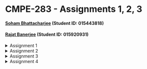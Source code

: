 # CMPE-283 - Assignments 1, 2, 3
#### [Soham Bhattacharjee](mailto:soham.bhattacharjee@sjsu.edu) (Student ID: 015443818)
#### [Rajat Banerjee](mailto:rajat.banerjee@sjsu.edu) (Student ID: 015920931)
<details>
 <summary>Assignment 1</summary>
 
  ### Question - 1 : Breakup of tasks

  ## Soham
  - Building the linux kernel
  - RnD into Certificate generation issue : 
   [Stackexchange](https://unix.stackexchange.com/questions/293642/attempting-to-compile-kernel-yields-a-certification-error/649484#649484)
  - Installing the kernel
  - Modifying the custom functions and running the code
  - Generating the Kernel object

  ## Rajat
  - Virtualization Software and how to get the free version
  - Online repository to get free linux distrubution
  - Setting up the VM with Vmware Fusion
  - Setting up the missing modules needs for the build
  - Git setup & Github ssh keys setup
  - Code setup

  ##### These steps can be followed to complete the assignment on a mac, running intel CPU. This will be using a VM to run another VM (nested virtualization).
  ### Set up VM
  Download [VMWare Fusion]( https://customerconnect.vmware.com/en/downloads/info/slug/desktop_end_user_computing/vmware_fusion/12_0) and install the software on your machine. You’d need to register at vmware to get a non-commercial use key or use the software in trial mode for 30 days.

  Download Ubuntu 64 bit VMWare image from [OSBoxes.org]( https://www.osboxes.org/ubuntu/#ubuntu-21-04-vmware). Note that the image should be for VMWare.

  In the “Processors and Memory” section of the virtual machine settings, increase the processor core (more the better) and increase the memory (more the better). Click on the “Advanced Options”, select “Enable Hypervisor Applications in this Virtual Machine” – this enables the nested virtualization option.

   Start the VM. You can find the password from the OSBoxes.org page, under the “Info” tab.

  Once Ubuntu is running, open the terminal. To ensure that nested virtualization is active, run the command `cat /proc/cpuinfo`. Check the output of this file, if it contains `vmx flags:` then the setup has been successful and the VM has hardware assisted virtualization capabilities.

  ### Cloning Linux
  Fork the Linux open source [codebase](https://github.com/torvalds/linux) on GitHub, into your own repo, (for example – [this fork](https://github.com/sohambhattacharjee/linux))

  Run `ssh-keygen -t rsa` to generate a new key in the VM terminal. Copy this Key into GitHub settings -> SSH and GPG Keys, to allow cloning from GitHub into the VM.

  Install git on the ubuntu machine by running `sudo apt install git`
  Then clone the forked repo into a directory of the VM.
  - `mkdir cmpe283`
  - `cd cmpe283`
  - `git clone git@github.com:sohambhattacharjee/linux.git`

  ### Missing modules
  We’ve already installed git in the previous step. In order to complete the rest of the assignment, we need to install a few more modules:
  - `sudo apt install make`
  - `sudo apt-get install gcc`
  - `sudo apt-get install flex`
  - `sudo apt-get install bison`
  - `sudo apt-get install libssl-dev`
  - `sudo apt install libelf-dev`
  - `sudo apt install dwarves`

  Copy over the `/boot/config.X.Y.Z` file as `.config` file in the `linux` directory.
  In the .config file, find and comment out the line
  `CONFIG_SYSTEM_TRUSTED_KEYS="debian/canonical-certs.pem"`
  Then run `make oldconfig`. Accept the defaults for all options.

  ### Build the linux kernel
  - `cd linux`
  - `make -j 4 modules`
  - `make -j 4`

  Since we commented out the trusted key, the make process will create a new key during build.

  To create a new installer, run
  `sudo make INSTALL_MOD_STRIP=1 modules_install`

  To install that kernel version, run
  `sudo make install`

  This updates the kernel version running on the VM. Reboot the VM for the update to take effect.

  ### Generating Kernel Object file
  1.	Build the custom code
      `cd ..`
      `make`
  2.	Step 1 generates a .ko file (kernel object file). Add this to the kernel by running
      `sudo insmod cmpe283-1.ko`
  This prints all the output in the message buffer. To read the buffer, run `sudo dmesg`. The output from the assignment will be printed towards the end.
  <img width="692" alt="Screen Shot 2021-10-29 at 1 35 41 AM" src="https://user-images.githubusercontent.com/24656792/139404426-643e3910-8262-407c-b6aa-8d9c97f4d85e.png">
  <img width="740" alt="Screen Shot 2021-10-29 at 1 36 48 AM" src="https://user-images.githubusercontent.com/24656792/139404431-ce3058e8-bbe4-48d1-8919-8b8b748b1ea9.png">


  ### Cleanup
  `sudo rmmod cmpe283-1` would remove the module from kernel. Once the kernel has been built, it doesn't need to be rebuilt again. instead, only building the module and installing it would suffice.
</details>

<details>
 <summary>Assignment 2</summary>

### Question - 1 : Breakup of tasks

## Soham
- Setting up nested virtual machines
- Building linux kernel
- Code changes on cpuid.c, fixing run time issues
- Coming up with unit tests (not checked in)

## Rajat
- Buildinng linux kernel, fix build time issues
- Researching about atomic variables and their proper usage
- Code changes on vmx.c
- Debugging issues during execution

### Question 2 : Handling leaf 0x4FFFFFFF and 0x4FFFFFFE


As part of this assingment, the linux kernel would be updated (CPUID) to handle the following leaf nodes (%eax):
- 0x4FFFFFFF: return the total number of interrupts handled by the hypervisor in %eax.
- 0x4FFFFFFE: return the total cpu cycles spent in handling interrupts, with the high bits of the 64 bit number in %ebx and lo bits in %ecx

The code changes have been made in arch/x86/kvm/cpuid.c and arch/x86/kvm/vmx/vmx.c 

 ### Build the linux kernel
  - `cd linux`
  - `make -j 4 modules`
  - `make -j 4`

  Since we commented out the trusted key, the make process will create a new key during build.

  To create a new installer, run
  `sudo make INSTALL_MOD_STRIP=1 modules_install`

  To install that kernel version, run
  `sudo make install`

  This updates the kernel version running on the VM. Reboot the VM for the update to take effect.


### Test the code changes
#### Prepare VM for nested virtualiztion
- `sudo apt install virtinst`
- `sudo apt install libvirt-clients`
- `sudo apt install virt-top`
- `sudo apt install qemu-kvm`
- `sudo apt install libvirt-daemon`
- `sudo apt install libvirt-daemon-systems`
- `sudo apt install bridge-utils`
- `sudo apt install virt-manager`

Launch virt-manager and step through the wizard to add a new Ubuntu os as nested VM.

Once the setup is done, install `sudo apt install cpuid` on the inner VM. 
once that has been installed, run `cpuid -l 0x4fffffff` to test question 1 and `cpuid -l 0xffffffe` to test question 2.
Expected output should be something like this:
![Assignment 2](https://user-images.githubusercontent.com/24656792/140996140-59acac24-aa92-441b-8158-dfff41d19ab6.PNG)
</details>

<details>
  <summary>Assignment 3</summary>

  ### Question - 1 : Breakup of tasks

  #### Soham
  - Building linux kernel
  - Code changes on cpuid.c, fixing run time issues
  - Coming up with unit tests (not checked in)
  - Printing all data from counters to dmesg
  - handling error conditions

  #### Rajat
  - Buildinng linux kernel, fix build time issues
  - Code changes on vmx.c, including getting int index from exit reason
  - Debugging issues during execution
  - clearinng registers for output

  ### Question 2 : Handling leaf 0x4FFFFFFD and 0x4FFFFFFC
  - For CPUID leaf node %eax=0x4FFFFFFD:
    - Return the number of exits for the exit number provided (on input) in %ecx
    - This value should be returned in %eax 
  - For CPUID leaf node %eax=0x4FFFFFFC:
    - Return the time spent processing the exit number provided (on input) in %ecx
    - Return the high 32 bits of the total time spent for that exit in %ebx
    - Return the low 32 bits of the total time spent for that exit in %ecx
  
  ##### This assignment builds on top of Assignment 2 above. Setting the nested VM is defined there.
  The code changes have been made in arch/x86/kvm/cpuid.c and arch/x86/kvm/vmx/vmx.c 

  #### Build the linux kernel
    - `cd linux`
    - `make -j 4 modules`
    - `make -j 4`

    Since we commented out the trusted key, the make process will create a new key during build.

    To create a new installer, run
    `sudo make INSTALL_MOD_STRIP=1 modules_install`

    To install that kernel version, run
    `sudo make install`

    This updates the kernel version running on the VM. Reboot the VM for the update to take effect.

  #### Testing the code changes
  From within the nested VM, run `cpuid -l 0x4FFFFFFD -s 0` to get the information about how many times exit reason `0` was handled.

  On the outer VM, run `dmesg` to get a dump of all the exit reasons and the number of times they were handled.
 ![Exit counter](https://user-images.githubusercontent.com/24656792/141657428-b771b871-3c78-4df0-bd88-536f9137208e.PNG)

  To test CPU cycles, on the nested VM, run `cpuid -l 0x4FFFFFFC -s 0` to get the information about how many cpu cycles were spent for handling exit reason `0`. Change the exit reason to get information about other exit reason codes.

  On the outer VM, run `dmesg` again to dump all the information about exit reasons and corresponding cpu cycles.
![CPU Cycles](https://user-images.githubusercontent.com/24656792/141657431-77044d45-8bc8-4d98-bf22-99be4cddf84f.PNG)

  ### Question 3 - Comment on the frequency of exits – does the number of exits increase at a stable rate? Or are there more exits performed during certain VM operations? 

  No, not all exits have the same growth rate. For instance, some exits reasons rarely occur. Like exit code 50 - 69 were all exited 0 times.
  Exit reason 1 (external interrupt) gows very fast if we do a `CURL` command from within the nexted VM. For example, it grew from 129620 to 130593 between a `curl www.google.com` command in nested VM.
  
  #### Approximately how many exits does a full VM boot entail?

  For a `sudo reboot` command run on the nessted VM, total exit count before - 25a8e3 (2468067), after - 368bae (3574702), which is 1.1 million exits.

  ### Question 4 - Of the exit types defined in the SDM, which are the most frequent? Least?
  Exit reasons 1 (External interrupt), 10 (CPUID), 30 (I/O Instructions), 32 (WMR), 48 (EPT Violation) happen very frequently.
  (Not counting the exits that never occurred) Exit reasons 29 (MOV DR), 46 (Access to GDTR or IDTR) happened only 2 times.


</details>

<details>
 <summary>Assignment 4</summary>
 
 ### Question 1: Breakup of the tasks
 #### Soham
 - Getting the data set for exits handled with nested paging
 - Removing the kvm-intel module, Re-running KVM module with shadow paging
 
 #### Rajat
 - Getting the data set for exits handled with shadow paging
 - Comparison between the 2 data set.
 
 ### Question 2: Screenshots
 #### With EPT:
 ![Before](https://user-images.githubusercontent.com/24656792/143729187-ba3c099a-8099-4ac2-a37d-9d79d621bfa4.PNG)
 
 #### Without EPT:
 ![After](https://user-images.githubusercontent.com/24656792/143729192-92ea64b3-9b4c-4924-a1d0-ae7edf950898.PNG)

 ### Question 3: Analysis
 Shadow paging resulted in a lot more exits than nested paging. This was expected, as Nested paging directly performs a two-level page walk makes page tables changes faster than shadow paging - which requires costly VMM intervention on page table updates.
 
 ### Question 4: What changed between the 2 runs
 With nested paging turned off, the nested VM was extremely slow to boot up. This is because of the reason indicated above.
 Exits 14 (INVLPG), 33 (VM-entry failure due to invalid guest state) and 58 (INVPCID) were only seen with shadow paging, and not with neted paging. 
 
</details> 

